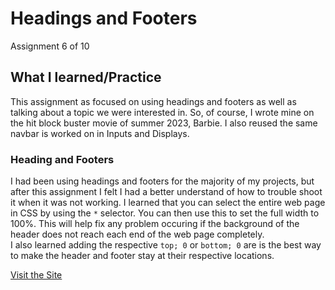 # Headings and Footers
Assignment 6 of 10  

## What I learned/Practice
This assignment as focused on using headings and footers as well as talking about a topic we were interested in. So, of course, I wrote mine on the hit block buster movie of summer 2023, Barbie. I also reused the same navbar is worked on in Inputs and Displays. 

### Heading and Footers
I had been using headings and footers for the majority of my projects, but after this assignment I felt I had a better understand of how to trouble shoot it when it was not working. I learned that you can select the entire web page in CSS by using the ```*``` selector. You can then use this to set the full width to 100%. This will help fix any problem occuring if the background of the header does not reach each end of the web page completely.   \
I also learned adding the respective ```top; 0``` or ```bottom; 0``` are is the best way to make the header and footer stay at their respective locations. 

[Visit the Site](https://giaviolini.github.io/heading-footer/)
